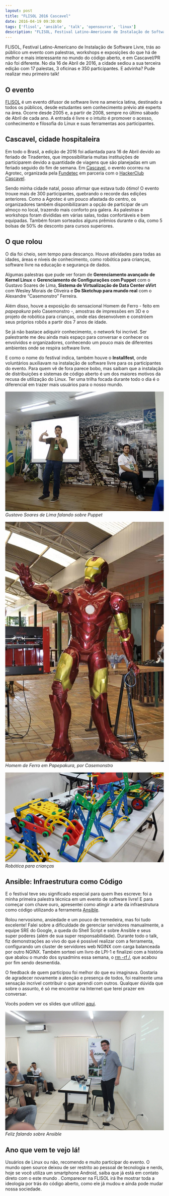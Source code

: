 ```yaml
---
layout: post
title: "FLISOL 2016 Cascavel"
date: 2016-04-19 09:30:00
tags: ['flisol', 'ansible', 'talk', 'opensource', 'linux']
description: "FLISOL, Festival Latino-Americano de Instalação de Software Livre, trás ao público um evento com palestras, workshops e exposições do que há de melhor e mais interessante no mundo do código aberto, e em Cascavel/PR não foi diferente. No dia 16 de Abril de 2016, a cidade sediou a sua terceira edição com 17 palestas, 3 oficinas e 350 participantes. E advinha? Pude realizar meu primeiro talk!"
---
```


FLISOL, Festival Latino-Americano de Instalação de Software Livre, trás ao público um evento com palestras, workshops e exposições do que há de melhor e mais interessante no mundo do código aberto, e em Cascavel/PR não foi diferente. No dia 16 de Abril de 2016, a cidade sediou a sua terceira edição com 17 palestas, 3 oficinas e 350 participantes. E advinha? Pude realizar meu primeiro talk!

## O evento
[FLISOL](http://www.flisol.info/) é um evento difusor de software livre na america latina, destinado a todos os públicos, desde estudantes sem conhecimento prévio até experts na área. Ocorre desde 2005 e, a partir de 2008, sempre no último sábado de Abril de cada ano. A entrada é livre e o intuito é promover o acesso, conhecimento e filosofia do Linux e suas ferramentas aos participantes.

## Cascavel, cidade hospitaleira
Em todo o Brasil, a edição de 2016 foi adiantada para 16 de Abril devido ao feriado de Tiradentes, que impossibilitaria muitas instituições de participarem devido a quantidade de viagens que são planejadas em um feriado seguido do fim de semana. Em [Cascavel](https://doity.com.br/flisolcascavel2016), o evento ocorreu na Agrotec, organizada pela [Fundetec](http://www.fundetec.org.br) em parceria com o [HackerClub Cascavel](http://hackerclubcascavel.org).

Sendo minha cidade natal, posso afirmar que estava tudo ótimo! O evento trouxe mais de 300 participantes, quebrando o recorde das edições anteriores. Como a Agrotec é um pouco afastada do centro, os organizadores também disponibilizaram a opção de participar de um almoço no local, trazendo mais conforto pra galera. As palestras e workshops foram divididas em várias salas, todas confortáveis e bem equipadas. Também foram sorteados alguns prêmios durante o dia, como 5 bolsas de 50% de desconto para cursos superiores.

## O que rolou
O dia foi cheio, sem tempo para descanço. Houve atividades para todas as idades, áreas e níveis de conhecimento, como robótica para crianças, software livre na educação e segurança de dados.

Algumas palestras que pude ver foram de **Gerenciamento avançado de Kernel Linux** e **Gerenciamento de Configurações com Puppet** com o Gustavo Soares de Lima, **Sistema de Virtualização de Data Center oVirt** com Wesley Morais de Oliveira e **Do Sketchup para mundo real** com o Alexandre “Casemonstro” Ferreira.

Além disso, houve a exposição do sensacional Homem de Ferro - feito em *papepakura* pelo Casemonstro -, amostras de impressões em 3D e o projeto de robótica para crianças, onde elas desenvolvem e constróem seus próprios robôs a partir dos 7 anos de idade.

Se já não bastace adiquirir conhecimento, o network foi incrível. Ser palestrante me deu ainda mais espaço para conversar e conhecer os envolvidos e organizadores, conhecendo um pouco mais de diferentes ambientes onde se respira software livre.

E como o nome do festival indica, também houve o **Installfest**, onde voluntários auxiliavam na instalação de software livre para os participantes do evento. Para quem vê de fora parece  bobo, mas saibam que a instalação de distribuições e sistemas de código aberto é um dos maiores motivos da recusa de utilização do Linux. Ter uma trilha focada durante todo o dia é o diferencial em trazer mais usuários para o nosso mundo.

![Gustavo Soares de Lima](/img/flisol2016cascavel_guto.jpg)
*Gustavo Soares de Lima falando sobre Puppet*

![Homem de Ferro em Papepakura](/img/flisol2016cascavel_ironman.jpg)
*Homem de Ferro em Papepakura, por Casemonstro*

![Robótica para Crianças](/img/flisol2016cascavel_robotica.jpg)
*Robótica para crianças*

## Ansible: Infraestrutura como Código
E o festival teve seu significado especial para quem lhes escreve: foi a minha primeira palestra técnica em um evento de software livre! E para começar com chave ouro, apresentei como atingir a arte da infraestrutura como código utilizando a ferramenta [Ansible](https://www.ansible.com).

Rolou nervosismo, ansiedade e um pouco de tremedeira, mas foi tudo excelente! Falei sobre a dificuldade de gerenciar servidores manualmente, a equipe SRE do Google, a queda do Shell Script e sobre Ansible e seus super poderes (além de sua super responsabilidade). Durante todo o talk, fiz demonstrações ao vivo do que é possível realizar com a ferramenta, configurando um cluster de servidores web NGINX com carga balanceada por outro NGINX. Também sorteei um livro de LPI-1 e finalizei com a história que abalou o mundo dos sysadmins essa semana, o [rm -rf /](http://serverfault.com/questions/769357/recovering-from-a-rm-rf), que acabou por fim sendo desmentida.

O feedback de quem participou foi melhor do que eu imaginava. Gostaria de agradecer novamente a atenção e presença de todos, foi realmente uma sensação incrível contribuir o que aprendi com outros. Qualquer dúvida que sobre o assunto, é só me encontrar na Internet que terei prazer em conversar.

Vocês podem ver os slides que utilizei [aqui](https://goo.gl/Scixod).

![Palestrando sobre Ansible](/img/flisol2016cascavel_ansible.jpg)
*Feliz falando sobre Ansible*

## Ano que vem te vejo lá!
Usuários de Linux ou não, recomendo e muito participar do evento. O mundo open source deixou de ser restrito ao pessoal de tecnologia e nerds, hoje se você utiliza um smartphone Android, saiba que já está em contato direto com o este mundo . Comparecer na FLISOL irá lhe mostrar toda a ideologia por trás do código aberto, como ele já mudou e ainda pode mudar nossa sociedade.
